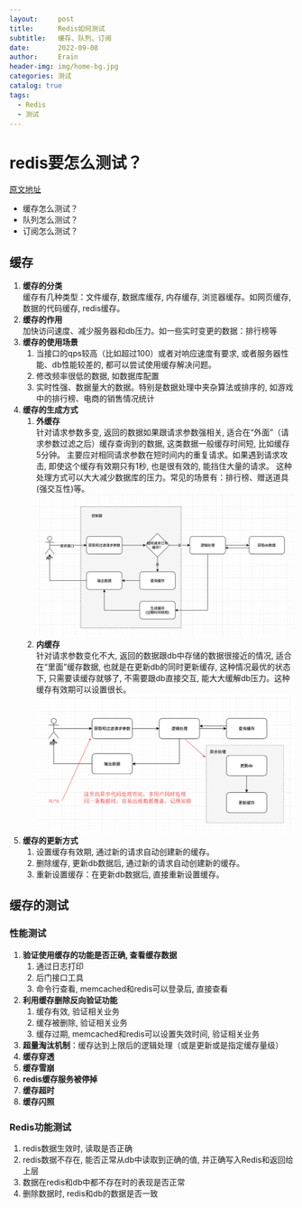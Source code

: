 ```yaml
---
layout:     post
title:      Redis如何测试
subtitle:   缓存、队列、订阅
date:       2022-09-08
author:     Erain
header-img: img/home-bg.jpg
categories: 测试
catalog: true
tags:
  - Redis
  - 测试
---
```

# redis要怎么测试？

[原文地址](https://blog.csdn.net/xueningyang555/article/details/120862998)

- 缓存怎么测试？
- 队列怎么测试？
- 订阅怎么测试？

## 缓存

1. **缓存的分类**    
   缓存有几种类型：文件缓存, 数据库缓存, 内存缓存, 浏览器缓存。如网页缓存, 数据的代码缓存, redis缓存。
1. **缓存的作用**    
   加快访问速度、减少服务器和db压力。如一些实时变更的数据：排行榜等
1. **缓存的使用场景**
    1. 当接口的qps较高（比如超过100）或者对响应速度有要求, 或者服务器性能、db性能较差的, 都可以尝试使用缓存解决问题。
    1. 修改频率很低的数据, 如数据库配置
    1. 实时性强、数据量大的数据。特别是数据处理中夹杂算法或排序的, 如游戏中的排行榜、电商的销售情况统计
1. **缓存的生成方式**
    1. **外缓存**    
       针对请求参数多变, 返回的数据如果跟请求参数强相关, 适合在“外面”（请求参数过滤之后）缓存查询到的数据, 这类数据一般缓存时间短, 比如缓存5分钟。
       主要应对相同请求参数在短时间内的重复请求。如果遇到请求攻击, 即使这个缓存有效期只有1秒, 也是很有效的, 能挡住大量的请求。 这种处理方式可以大大减少数据库的压力。常见的场景有：排行榜、赠送道具(强交互性)等。
       ![](/img/post/数据库/外缓存.png)
    1. **内缓存**         
       针对请求参数变化不大, 返回的数据跟db中存储的数据很接近的情况, 适合在“里面”缓存数据, 也就是在更新db的同时更新缓存, 
       这种情况最优的状态下, 只需要读缓存就够了, 不需要跟db直接交互, 能大大缓解db压力。这种缓存有效期可以设置很长。
       ![](/img/post/数据库/内缓存.png)
1. **缓存的更新方式**
    1. 设置缓存有效期, 通过新的请求自动创建新的缓存。
    1. 删除缓存, 更新db数据后, 通过新的请求自动创建新的缓存。
    1. 重新设置缓存：在更新db数据后, 直接重新设置缓存。

## 缓存的测试

### 性能测试

1. **验证使用缓存的功能是否正确, 查看缓存数据**
    1. 通过日志打印
    1. 后门接口工具
    1. 命令行查看, memcached和redis可以登录后, 直接查看
1. **利用缓存删除反向验证功能**
    1. 缓存有效, 验证相关业务
    1. 缓存被删除, 验证相关业务
    1. 缓存过期, memcached和redis可以设置失效时间, 验证相关业务
1. **超量淘汰机制**：缓存达到上限后的逻辑处理（或是更新或是指定缓存量级）
1. **缓存穿透**
1. **缓存雪崩**
1. **redis缓存服务被停掉**
1. **缓存超时**
1. **缓存闪照**

### Redis功能测试

1. redis数据生效时, 读取是否正确
2. redis数据不存在, 能否正常从db中读取到正确的值, 并正确写入Redis和返回给上层
3. 数据在redis和db中都不存在时的表现是否正常
4. 删除数据时, redis和db的数据是否一致